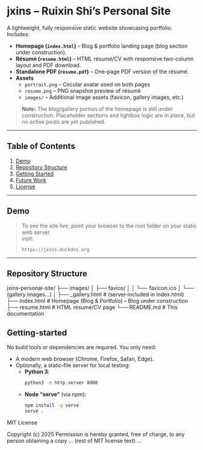# jxins – Ruixin Shi’s Personal Site

A lightweight, fully responsive static website showcasing portfolio.  
Includes:

- **Homepage (`index.html`)** – Blog & portfolio landing page (blog section under construction).  
- **Résumé (`resume.html`)** – HTML résumé/CV with responsive two-column layout and PDF download.  
- **Standalone PDF (`resume.pdf`)** – One-page PDF version of the résumé.  
- **Assets**  
  - `portrait.png` – Circular avatar used on both pages  
  - `resume.png` – PNG snapshot preview of résumé  
  - `images/` – Additional image assets (favicon, gallery images, etc.)

> **Note:** The blog/gallery portion of the homepage is still under construction. Placeholder sections and lightbox logic are in place, but no active posts are yet published.

---

## Table of Contents

1. [Demo](#demo)
2. [Repository Structure](#repository-structure) 
3. [Getting Started](#getting-started)  
4. [Future Work](#future-work)  
5. [License](#license)  

---

## Demo

> To see the site live, point your browser to the root folder on your static web server.  
> visit:
>
> ```
> https://jxins.duckdns.org
> ```

---

## Repository Structure

jxins-personal-site/
├── images/
│ ├── favico/
│ │ └── favicon.ico 
│ └── (gallery images…) 
│
├── _gallery.html # (server‐included in index.html)
├── index.html # Homepage (Blog & Portfolio) – Blog under construction
├── resume.html # HTML résumé/CV page
└── README.md # This documentation


## Getting-started

No build tools or dependencies are required. You only need:

- A modern web browser (Chrome, Firefox, Safari, Edge).  
- Optionally, a static‐file server for local testing:
  - **Python 3**: 
    ```bash
    python3 -m http.server 8000
    ```
  - **Node “serve”** (via npm):  
    ```bash
    npm install -g serve
    serve .
    ```

MIT License

Copyright (c) 2025
Permission is hereby granted, free of charge, to any person obtaining a copy
… (rest of MIT license text) …

